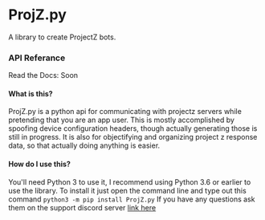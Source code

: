 # ProjZ.py
A library to create ProjectZ bots.

### API Referance
Read the Docs: Soon

#### What is this?
ProjZ.py is a python api for communicating with projectz servers while pretending that you are an app user. This is mostly accomplished by spoofing device configuration headers, though actually generating those is still in progress. It is also for objectifying and organizing project z response data, so that actually doing anything is easier.

#### How do I use this?
You'll need Python 3 to use it, I recommend using Python 3.6 or earlier to use the library.
To install it just open the command line and type out this command `python3 -m pip install ProjZ.py`
If you have any questions ask them on the support discord server [link here](https://rebrand.ly/slimakoi-and-friends)